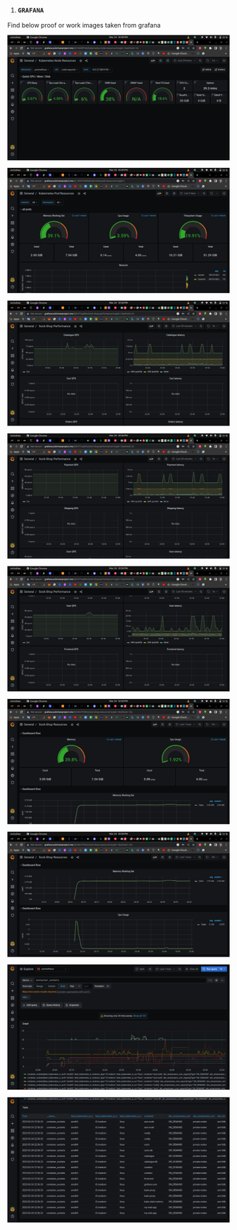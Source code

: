 1. ### `GRAFANA` 

Find below proof or work images taken from grafana

![grafana images!](/proof-work-images/images/g1.png "grafana")

![grafana images!](/proof-work-images/images/g2.png "grafana")

![grafana images!](/proof-work-images/images/g3.png "grafana")

![grafana images!](/proof-work-images/images/g4.png "grafana")

![grafana images!](/proof-work-images/images/g5.png "grafana")

![grafana images!](/proof-work-images/images/g6.png "grafana")

![grafana images!](/proof-work-images/images/g7.png "grafana")

![grafana images!](/proof-work-images/images/g8.png "grafana")

![grafana images!](/proof-work-images/images/g9.png "grafana")


